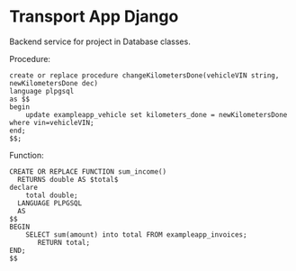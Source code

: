 # Transport App Django
Backend service for project in Database classes.

Procedure:
```
create or replace procedure changeKilometersDone(vehicleVIN string, newKilometersDone dec)
language plpgsql
as $$
begin
    update exampleapp_vehicle set kilometers_done = newKilometersDone where vin=vehicleVIN;
end;
$$;
```

Function:
```
CREATE OR REPLACE FUNCTION sum_income()
  RETURNS double AS $total$ 
declare 
    total double;
  LANGUAGE PLPGSQL
  AS
$$
BEGIN
    SELECT sum(amount) into total FROM exampleapp_invoices;
       RETURN total;
END;
$$
```
